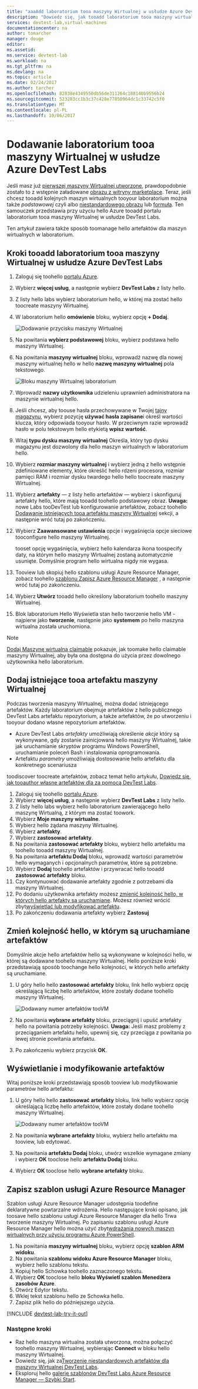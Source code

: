 ```yaml
---
title: "aaaAdd laboratorium tooa maszyny Wirtualnej w usłudze Azure DevTest Labs | Dokumentacja firmy Microsoft"
description: "Dowiedz się, jak tooadd laboratorium tooa maszyny wirtualnej w usłudze Azure DevTest Labs"
services: devtest-lab,virtual-machines
documentationcenter: na
author: tomarcher
manager: douge
editor: 
ms.assetid: 
ms.service: devtest-lab
ms.workload: na
ms.tgt_pltfrm: na
ms.devlang: na
ms.topic: article
ms.date: 02/24/2017
ms.author: tarcher
ms.openlocfilehash: 82838e4349550db56de311264c188140b9556b24
ms.sourcegitcommit: 523283cc1b3c37c428e77850964dc1c33742c5f0
ms.translationtype: MT
ms.contentlocale: pl-PL
ms.lasthandoff: 10/06/2017
---
```

# <a name="add-a-vm-tooa-lab-in-azure-devtest-labs"></a>Dodawanie laboratorium tooa maszyny Wirtualnej w usłudze Azure DevTest Labs
Jeśli masz już [pierwszej maszyny Wirtualnej utworzone](devtest-lab-create-first-vm.md), prawdopodobnie zostało to z wstępnie załadowane [obrazu z witryny marketplace](devtest-lab-configure-marketplace-images.md). Teraz, jeśli chcesz tooadd kolejnych maszyn wirtualnych tooyour laboratorium można także *podstawowej* czyli albo [niestandardowego obrazu](devtest-lab-create-template.md) lub [formuła](devtest-lab-manage-formulas.md). Ten samouczek przedstawia przy użyciu hello Azure tooadd portalu laboratorium tooa maszyny Wirtualnej w usłudze DevTest Labs.

Ten artykuł zawiera także sposób toomanage hello artefaktów dla maszyn wirtualnych w laboratorium.

## <a name="steps-tooadd-a-vm-tooa-lab-in-azure-devtest-labs"></a>Kroki tooadd laboratorium tooa maszyny Wirtualnej w usłudze Azure DevTest Labs
1. Zaloguj się toohello [portalu Azure](http://go.microsoft.com/fwlink/p/?LinkID=525040).
1. Wybierz **więcej usług**, a następnie wybierz **DevTest Labs** z listy hello.
1. Z listy hello labs wybierz laboratorium hello, w której ma zostać hello toocreate maszyny Wirtualnej.  
1. W laboratorium hello **omówienie** bloku, wybierz opcję **+ Dodaj**.  

    ![Dodawanie przycisku maszyny Wirtualnej](./media/devtest-lab-add-vm/devtestlab-home-blade-add-vm.png)

1. Na powitania **wybierz podstawowej** bloku, wybierz podstawa hello maszyny Wirtualnej.
1. Na powitania **maszyny wirtualnej** bloku, wprowadź nazwę dla nowej maszyny wirtualnej hello w hello **nazwę maszyny wirtualnej** pola tekstowego.

    ![Bloku maszyny Wirtualnej laboratorium](./media/devtest-lab-add-vm/devtestlab-lab-vm-blade.png)

1. Wprowadź **nazwy użytkownika** udzieleniu uprawnień administratora na maszynie wirtualnej hello.  
1. Jeśli chcesz, aby toouse hasła przechowywane w Twojej [tajny magazynu](https://azure.microsoft.com/updates/azure-devtest-labs-keep-your-secrets-safe-and-easy-to-use-with-the-new-personal-secret-store), wybierz pozycję **używać hasła zapisane**i określ wartości klucza, który odpowiada tooyour hasło. W przeciwnym razie wprowadź hasło w polu tekstowym hello etykietą **wpisz wartość**.
1. Witaj **typu dysku maszyny wirtualnej** Określa, który typ dysku magazynu jest dozwolony dla hello maszyn wirtualnych w laboratorium hello.
1. Wybierz **rozmiar maszyny wirtualnej** i wybierz jedną z hello wstępnie zdefiniowane elementy, które określić hello rdzeni procesora, rozmiar pamięci RAM i rozmiar dysku twardego hello hello toocreate maszyny Wirtualnej.
1. Wybierz **artefakty** — z listy hello artefaktów — wybierz i skonfiguruj artefakty hello, które mają tooadd toohello podstawowy obraz.
    **Uwaga:** nowe Labs tooDevTest lub konfigurowanie artefaktów, zobacz toohello [Dodawanie istniejących tooa artefaktu maszyny Wirtualnej](#add-an-existing-artifact-to-a-vm) sekcji, a następnie wróć tutaj po zakończeniu.
1. Wybierz **Zaawansowane ustawienia** opcje i wygaśnięcia opcje sieciowe tooconfigure hello maszyny Wirtualnej. 

   tooset opcję wygaśnięcia, wybierz hello kalendarza ikona toospecify daty, na którym hello maszyny Wirtualnej zostaną automatycznie usunięte.  Domyślnie program hello wirtualna nigdy nie wygasa. 
1. Tooview lub skopiuj hello szablonu usługi Azure Resource Manager, zobacz toohello [szablonu Zapisz Azure Resource Manager](#save-azure-resource-manager-template) , a następnie wróć tutaj po zakończeniu.
1. Wybierz **Utwórz** tooadd hello określony laboratorium toohello maszyny Wirtualnej.
1. Blok laboratorium Hello Wyświetla stan hello tworzenie hello VM - najpierw jako **tworzenie**, następnie jako **systemem** po hello maszyna wirtualna została uruchomiona.

> [!NOTE]
> [Dodaj Maszynę wirtualną claimable](devtest-lab-add-claimable-vm.md) pokazuje, jak toomake hello claimable maszyny Wirtualnej, aby była ona dostępna do użycia przez dowolnego użytkownika hello laboratorium.
>
>

## <a name="add-an-existing-artifact-tooa-vm"></a>Dodaj istniejące tooa artefaktu maszyny Wirtualnej
Podczas tworzenia maszyny Wirtualnej, można dodać istniejącego artefaktów. Każdy laboratorium obejmuje artefaktów z hello publicznego DevTest Labs artefaktu repozytorium, a także artefaktów, że po utworzeniu i tooyour dodano własne repozytorium artefaktów.

* Azure DevTest Labs *artefakty* umożliwiają określenie *akcje* który są wykonywane, gdy zostanie zainicjowana hello maszyny Wirtualnej, takie jak uruchamianie skryptów programu Windows PowerShell, uruchamianie poleceń Bash i instalowania oprogramowania.
* Artefaktu *parametry* umożliwiają dostosowanie hello artefaktu dla konkretnego scenariusza

toodiscover toocreate artefaktów, zobacz temat hello artykułu, [Dowiedz się, jak tooauthor własne artefaktów dla za pomocą DevTest Labs](devtest-lab-artifact-author.md).

1. Zaloguj się toohello [portalu Azure](http://go.microsoft.com/fwlink/p/?LinkID=525040).
1. Wybierz **więcej usług**, a następnie wybierz **DevTest Labs** z listy hello.
1. Z listy hello labs wybierz hello laboratorium zawierającego hello maszynę Wirtualną, z którym ma zostać toowork.  
1. Wybierz **Moje maszyny wirtualne**.
1. Wybierz hello żądana maszyny Wirtualnej.
1. Wybierz **artefakty**. 
1. Wybierz **zastosować artefakty**.
1. Na powitania **zastosować artefakty** bloku, wybierz hello artefaktu ma toohello tooadd maszyny Wirtualnej.
1. Na powitania **artefaktu Dodaj** bloku, wprowadź wartości parametrów hello wymaganych i opcjonalnych parametrów, które są potrzebne.  
1. Wybierz **Dodaj** toohello artefaktów i przywracać hello tooadd **zastosować artefakty** bloku.
1. Czy kontynuować dodawanie artefakty zgodnie z potrzebami dla maszyny Wirtualnej.
1. Po dodaniu użytkownika artefakty możesz [zmienić kolejność hello, w których hello artefakty są uruchamiane](#change-the-order-in-which-artifacts-are-run). Możesz również wrócić zbyt[wyświetlać lub modyfikować artefaktu](#view-or-modify-an-artifact).
1. Po zakończeniu dodawania artefakty wybierz **Zastosuj**

## <a name="change-hello-order-in-which-artifacts-are-run"></a>Zmień kolejność hello, w którym są uruchamiane artefaktów
Domyślnie akcje hello artefaktów hello są wykonywane w kolejności hello, w której są dodawane toohello maszyny Wirtualnej. Hello poniższe kroki przedstawiają sposób toochange hello kolejności, w których hello artefakty są uruchamiane.

1. U góry hello hello **zastosować artefakty** bloku, link hello wybierz opcję określającą liczbę hello artefaktów, które zostały dodane toohello maszyny Wirtualnej.
   
    ![Dodawany numer artefaktów tooVM](./media/devtest-lab-add-vm-with-artifacts/devtestlab-add-artifacts-blade-selected-artifacts.png)
1. Na powitania **wybrane artefakty** bloku, przeciągnij i upuść artefakty hello na powitania potrzeby kolejności. **Uwaga:** Jeśli masz problemy z przeciąganiem artefaktu hello, upewnij się, czy przeciąga z powitania po lewej stronie powitania artefaktu. 
1. Po zakończeniu wybierz przycisk **OK**.  

## <a name="view-or-modify-an-artifact"></a>Wyświetlanie i modyfikowanie artefaktów
Witaj poniższe kroki przedstawiają sposób tooview lub modyfikowanie parametrów hello artefaktu:

1. U góry hello hello **zastosować artefakty** bloku, link hello wybierz opcję określającą liczbę hello artefaktów, które zostały dodane toohello maszyny Wirtualnej.
   
    ![Dodawany numer artefaktów tooVM](./media/devtest-lab-add-vm-with-artifacts/devtestlab-add-artifacts-blade-selected-artifacts.png)
1. Na powitania **wybrane artefakty** bloku, wybierz hello artefaktu ma tooview, lub edytować.  
1. Na powitania **artefaktu Dodaj** bloku, utwórz wszelkie wymagane zmiany i wybierz **OK** tooclose hello **artefaktu Dodaj** bloku.
1. Wybierz **OK** tooclose hello **wybrane artefakty** bloku.

## <a name="save-azure-resource-manager-template"></a>Zapisz szablon usługi Azure Resource Manager
Szablon usługi Azure Resource Manager udostępnia toodefine deklaratywne powtarzalne wdrożenia. Hello następujące kroki opisano, jak toosave hello szablonu usługi Azure Resource Manager dla hello Trwa tworzenie maszyny Wirtualnej.
Po zapisaniu szablonu usługi Azure Resource Manager hello można użyć zbyt[wdrażania nowych maszyn wirtualnych przy użyciu programu Azure PowerShell](../azure-resource-manager/resource-group-overview.md#template-deployment).

1. Na powitania **maszyny wirtualnej** bloku, wybierz opcję **szablon ARM widoku**.
2. Na powitania **szablonu widoku Azure Resource Manager** bloku, wybierz hello szablonu tekstu.
3. Kopiuj hello Schowka toohello zaznaczonego tekstu.
4. Wybierz **OK** tooclose hello **bloku Wyświetl szablon Menedżera zasobów Azure**.
5. Otwórz Edytor tekstu.
6. Wklej tekst szablonu hello ze Schowka hello.
7. Zapisz plik hello do późniejszego użycia.

[!INCLUDE [devtest-lab-try-it-out](../../includes/devtest-lab-try-it-out.md)]

### <a name="next-steps"></a>Następne kroki
* Raz hello maszyna wirtualna została utworzona, można połączyć toohello maszyny Wirtualnej, wybierając **Connect** w bloku hello maszyny Wirtualnej.
* Dowiedz się, jak za[Tworzenie niestandardowych artefaktów dla maszyny Wirtualnej DevTest Labs](devtest-lab-artifact-author.md).
* Eksploruj hello [galerię szablonów DevTest Labs Azure Resource Manager — Szybki Start](https://github.com/Azure/azure-devtestlab/tree/master/Samples).
